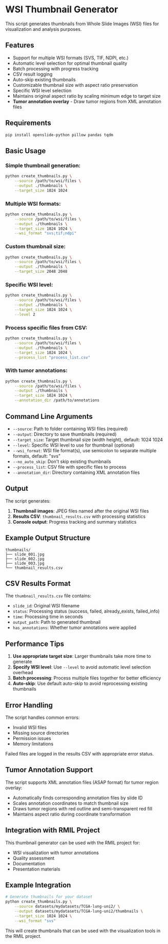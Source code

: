 # WSI Thumbnail Generator

This script generates thumbnails from Whole Slide Images (WSI) files for visualization and analysis purposes.

## Features

- Support for multiple WSI formats (SVS, TIF, NDPI, etc.)
- Automatic level selection for optimal thumbnail quality
- Batch processing with progress tracking
- CSV result logging
- Auto-skip existing thumbnails
- Customizable thumbnail size with aspect ratio preservation
- Specific WSI level selection
- Maintains original aspect ratio by scaling minimum edge to target size
- **Tumor annotation overlay** - Draw tumor regions from XML annotation files

## Requirements

```bash
pip install openslide-python pillow pandas tqdm
```

## Basic Usage

### Simple thumbnail generation:
```bash
python create_thumbnails.py \
    --source /path/to/wsi/files \
    --output ./thumbnails \
    --target_size 1024 1024
```

### Multiple WSI formats:
```bash
python create_thumbnails.py \
    --source /path/to/wsi/files \
    --output ./thumbnails \
    --target_size 1024 1024 \
    --wsi_format "svs;tif;ndpi"
```

### Custom thumbnail size:
```bash
python create_thumbnails.py \
    --source /path/to/wsi/files \
    --output ./thumbnails \
    --target_size 2048 2048
```

### Specific WSI level:
```bash
python create_thumbnails.py \
    --source /path/to/wsi/files \
    --output ./thumbnails \
    --target_size 1024 1024 \
    --level 2
```

### Process specific files from CSV:
```bash
python create_thumbnails.py \
    --source /path/to/wsi/files \
    --output ./thumbnails \
    --target_size 1024 1024 \
    --process_list "process_list.csv"
```

### With tumor annotations:
```bash
python create_thumbnails.py \
    --source /path/to/wsi/files \
    --output ./thumbnails \
    --target_size 1024 1024 \
    --annotation_dir /path/to/annotations
```

## Command Line Arguments

- `--source`: Path to folder containing WSI files (required)
- `--output`: Directory to save thumbnails (required)
- `--target_size`: Target thumbnail size (width height), default: 1024 1024
- `--level`: Specific WSI level to use for thumbnail (optional)
- `--wsi_format`: WSI file format(s), use semicolon to separate multiple formats, default: "svs"
- `--no_auto_skip`: Don't skip existing thumbnails
- `--process_list`: CSV file with specific files to process
- `--annotation_dir`: Directory containing XML annotation files

## Output

The script generates:
1. **Thumbnail images**: JPEG files named after the original WSI files
2. **Results CSV**: `thumbnail_results.csv` with processing statistics
3. **Console output**: Progress tracking and summary statistics

## Example Output Structure

```
thumbnails/
├── slide_001.jpg
├── slide_002.jpg
├── slide_003.jpg
└── thumbnail_results.csv
```

## CSV Results Format

The `thumbnail_results.csv` file contains:
- `slide_id`: Original WSI filename
- `status`: Processing status (success, failed, already_exists, failed_info)
- `time`: Processing time in seconds
- `output_path`: Path to generated thumbnail
- `has_annotations`: Whether tumor annotations were applied

## Performance Tips

1. **Use appropriate target size**: Larger thumbnails take more time to generate
2. **Specify WSI level**: Use `--level` to avoid automatic level selection overhead
3. **Batch processing**: Process multiple files together for better efficiency
4. **Auto-skip**: Use default auto-skip to avoid reprocessing existing thumbnails

## Error Handling

The script handles common errors:
- Invalid WSI files
- Missing source directories
- Permission issues
- Memory limitations

Failed files are logged in the results CSV with appropriate error status.

## Tumor Annotation Support

The script supports XML annotation files (ASAP format) for tumor region overlay:
- Automatically finds corresponding annotation files by slide ID
- Scales annotation coordinates to match thumbnail size
- Draws tumor regions with red outline and semi-transparent red fill
- Maintains aspect ratio during coordinate transformation

## Integration with RMIL Project

This thumbnail generator can be used with the RMIL project for:
- WSI visualization with tumor annotations
- Quality assessment
- Documentation
- Presentation materials

## Example Integration

```bash
# Generate thumbnails for your dataset
python create_thumbnails.py \
    --source datasets/mydatasets/TCGA-lung-uni2/ \
    --output datasets/mydatasets/TCGA-lung-uni2/thumbnails \
    --target_size 1024 1024 \
    --wsi_format "svs"
```

This will create thumbnails that can be used with the visualization tools in the RMIL project. 